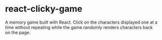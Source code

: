 # react-clicky-game
A memory game built with React. Click on the characters displayed one at a time without repeating while the game randomly renders characters back on the page.
